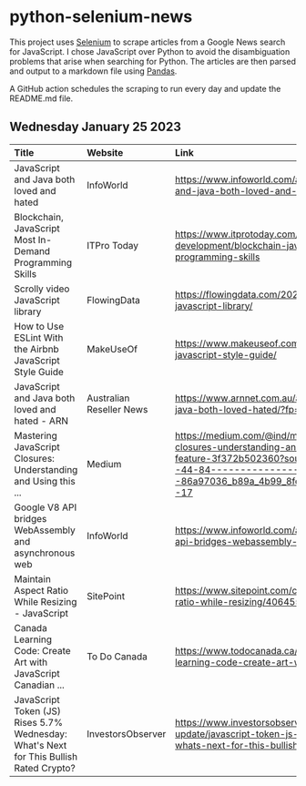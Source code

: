 # python-selenium-news

This project uses [Selenium](https://www.seleniumhq.org/) to scrape articles from a Google News search for JavaScript.
I chose JavaScript over Python to avoid the disambiguation problems that arise when searching for Python.
The articles are then parsed and output to a markdown file using [Pandas](https://pandas.pydata.org/).

A GitHub action schedules the scraping to run every day and update the README.md file.

## Wednesday January 25 2023


| Title                                                                                  | Website                  | Link                                                                                                                                                                                                             |
|:---------------------------------------------------------------------------------------|:-------------------------|:-----------------------------------------------------------------------------------------------------------------------------------------------------------------------------------------------------------------|
| JavaScript and Java both loved and hated                                               | InfoWorld                | https://www.infoworld.com/article/3686132/javascript-and-java-both-loved-and-hated.html                                                                                                                          |
| Blockchain, JavaScript Most In-Demand Programming Skills                               | ITPro Today              | https://www.itprotoday.com/software-development/blockchain-javascript-most-demand-programming-skills                                                                                                             |
| Scrolly video JavaScript library                                                       | FlowingData              | https://flowingdata.com/2023/01/18/scrolly-video-javascript-library/                                                                                                                                             |
| How to Use ESLint With the Airbnb JavaScript Style Guide                               | MakeUseOf                | https://www.makeuseof.com/eslint-with-airbnb-javascript-style-guide/                                                                                                                                             |
| JavaScript and Java both loved and hated - ARN                                         | Australian Reseller News | https://www.arnnet.com.au/article/704880/javascript-java-both-loved-hated/?fp=2&fpid=1                                                                                                                           |
| Mastering JavaScript Closures: Understanding and Using this ...                        | Medium                   | https://medium.com/@ind/mastering-javascript-closures-understanding-and-using-this-powerful-feature-3f372b502360?source=topics_v2---------44-84--------------------86a97036_b89a_4b99_8fcc_80cf228c3ba1-------17 |
| Google V8 API bridges WebAssembly and asynchronous web                                 | InfoWorld                | https://www.infoworld.com/article/3686098/google-v8-api-bridges-webassembly-and-asynchronous-web.html                                                                                                            |
| Maintain Aspect Ratio While Resizing - JavaScript                                      | SitePoint                | https://www.sitepoint.com/community/t/maintain-aspect-ratio-while-resizing/406455/                                                                                                                               |
| Canada Learning Code: Create Art with JavaScript  Canadian ...                         | To Do Canada             | https://www.todocanada.ca/city/edmonton/event/canada-learning-code-create-art-with-javascript/                                                                                                                   |
| JavaScript Token (JS) Rises 5.7% Wednesday: What's Next for This Bullish Rated Crypto? | InvestorsObserver        | https://www.investorsobserver.com/news/crypto-update/javascript-token-js-rises-5-7-wednesday-whats-next-for-this-bullish-rated-crypto                                                                            |